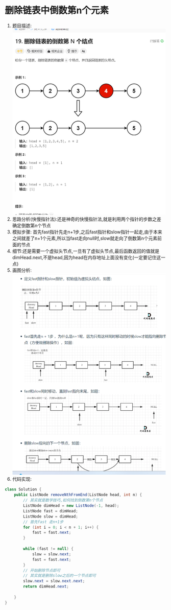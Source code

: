 # 删除链表中倒数第n个元素
1. 题目描述:
![alt text](image-5.png)
2. 思路分析(快慢指针法):还是神奇的快慢指针法,就是利用两个指针的步数之差确定倒数第n个节点
3. 模拟步骤: 首先fast指针先走n+1步,之后fast指针和slow指针一起走,由于本来之间就差了n+1个元素,所以当fast走向null时,slow就走向了倒数第n个元素前面的节点
4. 细节:还是需要一个虚拟头节点,一旦有了虚拟头节点,最后函数返回的值就是dimHead.next,不是head,因为head在内存地址上面没有变化(一定要记住这一点)
5. 画图分析:
![alt text](image-6.png)
6. 代码实现:
```java
class Solution {
    public ListNode removeNthFromEnd(ListNode head, int n) {
        // 其实就是数学技巧,如何找到倒数第n个节点
        ListNode dimHead = new ListNode(-1, head);
        ListNode fast = dimHead;
        ListNode slow = dimHead;
        // 首先fast 走n+1步
        for (int i = 0; i < n + 1; i++) {
            fast = fast.next;
        }

        while (fast != null) {
            slow = slow.next;
            fast = fast.next;
        }
        // 开始删除节点即可
        // 其实就是删除slow之后的一个节点即可
        slow.next = slow.next.next;
        return dimHead.next;

    }
}
```
